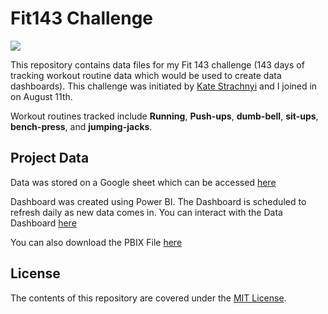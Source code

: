 # Fit143 Challenge
![](https://github.com/ObinnaIheanachor/fit143/blob/master/images/fit%20143%20gif.gif)

This repository contains data files for my Fit 143 challenge (143 days of tracking workout routine data which would be used to create data dashboards).
This challenge was initiated by [Kate Strachnyi](https://www.linkedin.com/in/kate-strachnyi-data/) and I joined in on August 11th.

Workout routines tracked include **Running**, **Push-ups**, **dumb-bell**, **sit-ups**, **bench-press**, and **jumping-jacks**.


## Project Data

Data was stored on a Google sheet which can be accessed [here](https://docs.google.com/spreadsheets/d/133xo8gUubOxyeB9vTJabCg0aY8DysDvwrxLgWliqBgw/edit#gid=0)

Dashboard was created using Power BI. The Dashboard is scheduled to refresh daily as new data comes in. You can interact with the Data Dashboard [here](https://app.powerbi.com/view?r=eyJrIjoiNDUyZTFmNmYtMmU3Yi00ZDVjLWIzMjYtYTAxM2M1NjAyOGEzIiwidCI6IjM2ZGNiNjc5LTcyOWQtNGM0MC05OGRkLTQyOTE5MzRlZjk2MCJ9)

You can also download the PBIX File [here](https://github.com/ObinnaIheanachor/fit143/blob/master/fit143.pbix)

## License
The contents of this repository are covered under the [MIT License](https://github.com/ObinnaIheanachor/fit143/blob/master/LICENSE).
